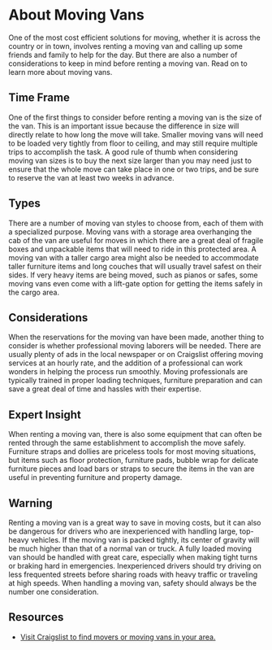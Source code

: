 # About Moving Vans

One of the most cost efficient solutions for moving, whether it is across the country or in town, involves renting a moving van and calling up some friends and family to help for the day. But there are also a number of considerations to keep in mind before renting a moving van. Read on to learn more about moving vans.

## Time Frame

One of the first things to consider before renting a moving van is the size of the van. This is an important issue because the difference in size will directly relate to how long the move will take. Smaller moving vans will need to be loaded very tightly from floor to ceiling, and may still require multiple trips to accomplish the task. A good rule of thumb when considering moving van sizes is to buy the next size larger than you may need just to ensure that the whole move can take place in one or two trips, and be sure to reserve the van at least two weeks in advance.

## Types

There are a number of moving van styles to choose from, each of them with a specialized purpose. Moving vans with a storage area overhanging the cab of the van are useful for moves in which there are a great deal of fragile boxes and unpackable items that will need to ride in this protected area. A moving van with a taller cargo area might also be needed to accommodate taller furniture items and long couches that will usually travel safest on their sides. If very heavy items are being moved, such as pianos or safes, some moving vans even come with a lift-gate option for getting the items safely in the cargo area.

## Considerations

When the reservations for the moving van have been made, another thing to consider is whether professional moving laborers will be needed. There are usually plenty of ads in the local newspaper or on Craigslist offering moving services at an hourly rate, and the addition of a professional can work wonders in helping the process run smoothly. Moving professionals are typically trained in proper loading techniques, furniture preparation and can save a great deal of time and hassles with their expertise.

## Expert Insight

When renting a moving van, there is also some equipment that can often be rented through the same establishment to accomplish the move safely. Furniture straps and dollies are priceless tools for most moving situations, but items such as floor protection, furniture pads, bubble wrap for delicate furniture pieces and load bars or straps to secure the items in the van are useful in preventing furniture and property damage.

## Warning

Renting a moving van is a great way to save in moving costs, but it can also be dangerous for drivers who are inexperienced with handling large, top-heavy vehicles. If the moving van is packed tightly, its center of gravity will be much higher than that of a normal van or truck. A fully loaded moving van should be handled with great care, especially when making tight turns or braking hard in emergencies. Inexperienced drivers should try driving on less frequented streets before sharing roads with heavy traffic or traveling at high speeds. When handling a moving van, safety should always be the number one consideration.

## Resources

- [Visit Craigslist to find movers or moving vans in your area.](http://cragslist.org)

